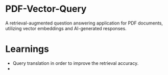 # PDF-Vector-Query
A retrieval-augmented question answering application for PDF documents, utilizing vector embeddings and AI-generated responses.




# Learnings

- Query translation in order to improve the retrieval accuracy.
- 
